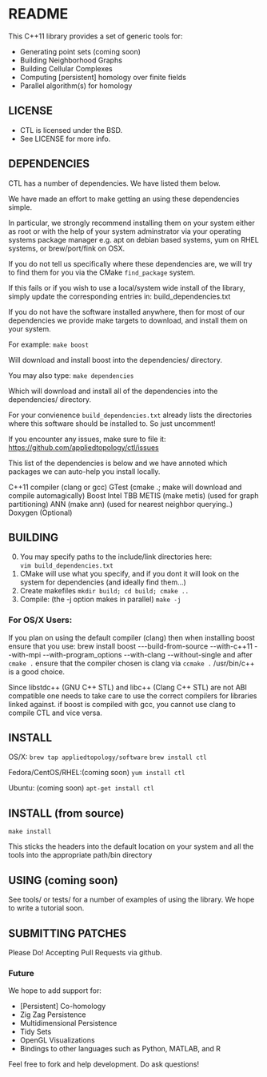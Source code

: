 # README #
This C++11 library provides a set of generic tools for:

 * Generating point sets (coming soon)
 * Building Neighborhood Graphs 
 * Building Cellular Complexes
 * Computing [persistent] homology over finite fields
 * Parallel algorithm(s) for homology
	
## LICENSE ##
 * CTL is licensed under the BSD. 
 * See LICENSE for more info. 

## DEPENDENCIES ##

CTL has a number of dependencies. We have listed them below.

We have made an effort to make getting an using these dependencies simple.

In particular, we strongly recommend installing them on your system either
as root or with the help of your system adminstrator via your operating systems
package manager e.g. apt on debian based systems, yum on RHEL systems, or 
brew/port/fink on OSX.

If you do not tell us specifically where these dependencies are, we will try to
find them for you via the CMake `find_package` system. 

If this fails or if you wish to use a local/system wide install of the library, 
simply update the corresponding entries in:
	build_dependencies.txt

If you do not have the software installed anywhere, then for most of our 
dependencies we provide make targets to download, and install them on your 
system.

For example:
	`make boost`

Will download and install boost into the dependencies/ directory.

You may also type:
	`make dependencies`

Which will download and install all of the dependencies into the dependencies/
directory.

For your convienence `build_dependencies.txt` already lists the directories
where this software should be installed to. So just uncomment!

If you encounter any issues, make sure to file it:
  https://github.com/appliedtopology/ctl/issues

This list of the dependencies is below and we have annoted 
which packages we can auto-help you install locally.

C++11 compiler (clang or gcc)
GTest (cmake .; make will download and compile automagically)
Boost 
Intel TBB 
METIS (make metis) (used for graph partitioning)
ANN (make ann) (used for nearest neighbor querying..)
Doxygen (Optional)

## BUILDING ##
0. You may specify paths to the include/link directories here:	
	`vim build_dependencies.txt`
1. CMake will use what you specify, and if you dont it will look on the system
   for dependencies (and ideally find them...)
2. Create makefiles
	`mkdir build; cd build; cmake ..`
3. Compile: (the -j option makes in parallel)
	`make -j`

### For OS/X Users: ###
If you plan on using the default compiler (clang)
then when installing boost ensure that you use:
	brew install boost ---build-from-source --with-c++11 --with-mpi --with-program_options --with-clang --without-single
and after `cmake .` ensure that the compiler chosen is clang via `ccmake .` /usr/bin/c++ 
is a good choice.

Since libstdc++ (GNU C++ STL) and libc++ (Clang C++ STL) are not ABI compatible
one needs to take care to use the correct compilers for libraries linked against.
if boost is compiled with gcc, you cannot use clang to compile CTL and vice versa.


## INSTALL ##
OS/X:
 `brew tap appliedtopology/software`
 `brew install ctl`

Fedora/CentOS/RHEL:(coming soon)
`yum install ctl` 

Ubuntu:  (coming soon)
 `apt-get install ctl`

## INSTALL (from source) ##
 `make install`

This sticks the headers into the default location on your system and all the tools into the appropriate path/bin directory

## USING (coming soon) ##
See tools/ or tests/ for a number of examples of using the library. 
We hope to write a tutorial soon.

## SUBMITTING PATCHES ##
Please Do! Accepting Pull Requests via github.

### Future ###
We hope to add support for:
 * [Persistent] Co-homology
 * Zig Zag Persistence
 * Multidimensional Persistence
 * Tidy Sets
 * OpenGL Visualizations
 * Bindings to other languages such as Python, MATLAB, and R
  
Feel free to fork and help development. Do ask questions!
